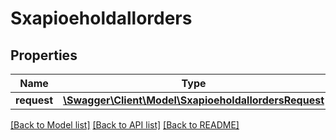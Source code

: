 # Sxapioeholdallorders

## Properties
Name | Type | Description | Notes
------------ | ------------- | ------------- | -------------
**request** | [**\Swagger\Client\Model\SxapioeholdallordersRequest**](SxapioeholdallordersRequest.md) |  | [optional] 

[[Back to Model list]](../README.md#documentation-for-models) [[Back to API list]](../README.md#documentation-for-api-endpoints) [[Back to README]](../README.md)


